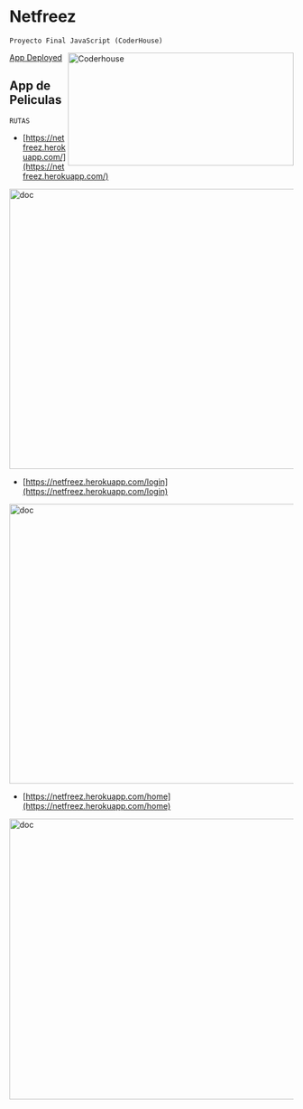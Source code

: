 # Netfreez
``Proyecto Final JavaScript (CoderHouse)``

<img align="right" alt="Coderhouse" height="200" width="400" src="https://concentrika.ucentral.edu.co/wp-content/uploads/2021/11/coderhouse-logo.png">


[App Deployed](https://netfreez.herokuapp.com/)

## App de Peliculas

 `RUTAS`
- [https://netfreez.herokuapp.com/](https://netfreez.herokuapp.com/)

<img align="center" alt="doc" height="496" width="960" src="https://github.com/StivenDz/Netfreez/blob/master/doc/index.gif">

- [https://netfreez.herokuapp.com/login](https://netfreez.herokuapp.com/login)

<img align="center" alt="doc" height="495" width="965" src="https://github.com/StivenDz/Netfreez/blob/master/doc/login.gif">

- [https://netfreez.herokuapp.com/home](https://netfreez.herokuapp.com/home)
<img align="center" alt="doc" height="497" width="961" src="https://github.com/StivenDz/Netfreez/blob/master/doc/home.gif">
